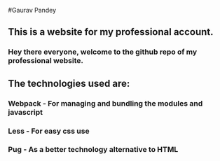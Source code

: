 #Gaurav Pandey
## This is a website for my professional account.
### Hey there everyone, welcome to the github repo of my professional website.
## The technologies used are:
### Webpack - For managing and bundling the modules and javascript 
### Less - For easy css use
### Pug - As a better technology alternative to HTML

